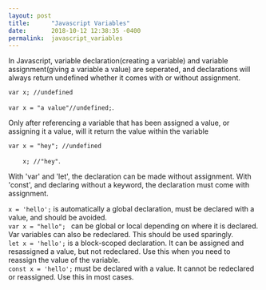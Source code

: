 ```yaml
---
layout: post
title:      "Javascript Variables"
date:       2018-10-12 12:38:35 -0400
permalink:  javascript_variables
---
```



<p>In Javascript, variable declaration(creating a variable) and variable assignment(giving a variable a value) are seperated, and declarations will always return undefined whether it comes with or without assignment.</p>
<code>var x; //undefined <br>
var x = "a value"//undefined;</code>. 
<p>Only after referencing a variable that has been assigned a value, or assigning it a value, will it return the value within the variable</p>
<code>var x = "hey"; //undefined  <br>
    x; //"hey"</code>. 
<p>With 'var' and 'let', the declaration can be made without assignment. With 'const', and declaring without a keyword, the declaration must come with assignment.</p>
 <code>x = 'hello';</code> is automatically a global declaration, must be declared with a value, and should be avoided.<br>
    <code>var x = "hello"; </code> can be global or local depending on where it is declared. Var variables can also be redeclared. This should be used sparingly. <br>
    <code>let x = 'hello';</code> is a block-scoped declaration. It can be assigned and resassigned a value, but not redeclared. Use this when you need to reassign the value of the variable. <br>
    <code>const x = 'hello';</code> must be declared with a value. It cannot be redeclared or reassigned. Use this in most cases.
